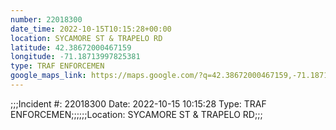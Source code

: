 ```yaml
---
number: 22018300
date_time: 2022-10-15T10:15:28+00:00
location: SYCAMORE ST & TRAPELO RD
latitude: 42.38672000467159
longitude: -71.18713997825381
type: TRAF ENFORCEMEN
google_maps_link: https://maps.google.com/?q=42.38672000467159,-71.18713997825381
---
```


;;;Incident #: 22018300  Date: 2022-10-15 10:15:28   Type: TRAF ENFORCEMEN;;;;;;Location: SYCAMORE ST & TRAPELO RD;;;
